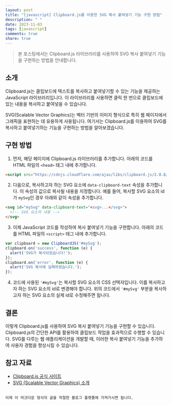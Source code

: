 ```yaml
---
layout: post
title: "[javascript] Clipboard.js를 이용한 SVG 복사 붙여넣기 기능 구현 방법"
description: " "
date: 2023-11-03
tags: [javascript]
comments: true
share: true
---
```


> 본 포스팅에서는 Clipboard.js 라이브러리를 사용하여 SVG 복사 붙여넣기 기능을 구현하는 방법을 안내합니다.

## 소개

Clipboard.js는 클립보드에 텍스트를 복사하고 붙여넣기할 수 있는 기능을 제공하는 JavaScript 라이브러리입니다. 이 라이브러리를 사용하면 클릭 한 번으로 클립보드에 있는 내용을 복사하고 붙여넣을 수 있습니다.

SVG(Scalable Vector Graphics)는 벡터 기반의 이미지 형식으로 특히 웹 페이지에서 그래픽을 표현하는 데 유용하게 사용됩니다. 여기서는 Clipboard.js를 이용하여 SVG를 복사하고 붙여넣기하는 기능을 구현하는 방법을 알아보겠습니다.

## 구현 방법

1. 먼저, 해당 페이지에 Clipboard.js 라이브러리를 추가합니다. 아래의 코드를 HTML 파일의 `<head>` 태그 내에 추가합니다.

```html
<script src="https://cdnjs.cloudflare.com/ajax/libs/clipboard.js/2.0.8/clipboard.min.js"></script>
```

2. 다음으로, 복사하고자 하는 SVG 요소에 `data-clipboard-text` 속성을 추가합니다. 이 속성의 값으로 복사될 내용을 지정합니다. 예를 들어, 복사할 SVG 요소의 id가 `mySvg`인 경우 아래와 같이 속성을 추가합니다.

```html
<svg id="mySvg" data-clipboard-text="<svg>...</svg>">
  <!-- SVG 요소의 내용 -->
</svg>
```

3. 이제 JavaScript 코드를 작성하여 복사 붙여넣기 기능을 구현합니다. 아래의 코드를 HTML 파일의 `<script>` 태그 내에 추가합니다.

```javascript
var clipboard = new ClipboardJS('#mySvg');
clipboard.on('success', function (e) {
  alert('SVG가 복사되었습니다!');
});
clipboard.on('error', function (e) {
  alert('SVG 복사에 실패하였습니다.');
});
```

4. 코드에 사용된 `'#mySvg'`는 복사할 SVG 요소의 CSS 선택자입니다. 이를 복사하고자 하는 SVG 요소의 id로 변경해야 합니다. 위의 코드에서 `'#mySvg'` 부분을 복사하고자 하는 SVG 요소의 실제 id로 수정해주면 됩니다.

## 결론

이렇게 Clipboard.js를 사용하여 SVG 복사 붙여넣기 기능을 구현할 수 있습니다. Clipboard.js의 간단한 API를 활용하여 클립보드 작업을 효과적으로 수행할 수 있습니다. SVG를 다루는 웹 애플리케이션을 개발할 때, 이러한 복사 붙여넣기 기능을 추가하여 사용자 경험을 향상시킬 수 있습니다.

## 참고 자료

- [Clipboard.js 공식 사이트](https://clipboardjs.com/)
- [SVG (Scalable Vector Graphics) 소개](https://developer.mozilla.org/ko/docs/Web/SVG/Element)

```

이제 이 마크다운 형식의 글을 적절한 블로그 플랫폼에 가져가시면 됩니다.